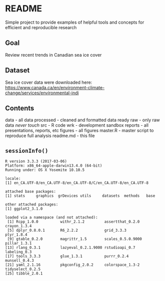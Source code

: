 # README
Simple project to provide examples of helpful tools and
concepts for efficient and reproducible research

## Goal

Review recent trends in Canadian sea ice cover

## Dataset

Sea ice cover data were downloaded here:
https://www.canada.ca/en/environment-climate-change/services/environmental-indi

## Contents

data - all data
  processed - cleaned and formatted data ready
  raw - only raw data *never touch*
src - R code
wrk - development sandbox
reports - all presentations, reports, etc
figures - all figures
master.R - master script to reproduce full analysis
readme.md - this file

## `sessionInfo()`

```
R version 3.3.3 (2017-03-06)
Platform: x86_64-apple-darwin13.4.0 (64-bit)
Running under: OS X Yosemite 10.10.5

locale:
[1] en_CA.UTF-8/en_CA.UTF-8/en_CA.UTF-8/C/en_CA.UTF-8/en_CA.UTF-8

attached base packages:
[1] stats     graphics  grDevices utils     datasets  methods   base     

other attached packages:
[1] ggplot2_3.1.0

loaded via a namespace (and not attached):
 [1] Rcpp_1.0.0          withr_2.1.2         assertthat_0.2.0    crayon_1.3.4       
 [5] dplyr_0.8.0.1       R6_2.2.2            grid_3.3.3          plyr_1.8.4         
 [9] gtable_0.2.0        magrittr_1.5        scales_0.5.0.9000   pillar_1.3.1       
[13] rlang_0.3.1         lazyeval_0.2.1.9000 rstudioapi_0.7      labeling_0.3       
[17] tools_3.3.3         glue_1.3.1          purrr_0.2.4         munsell_0.4.3      
[21] yaml_2.1.16         pkgconfig_2.0.2     colorspace_1.3-2    tidyselect_0.2.5   
[25] tibble_2.0.1       
```